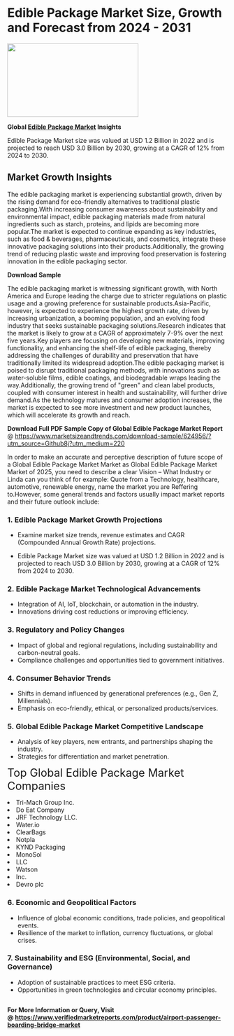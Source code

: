 <H1>Edible Package Market Size, Growth and Forecast from 2024 - 2031</H1><img class="aligncenter size-medium wp-image-584254" src="https://thirdeyenews.in/wp-content/uploads/2024/09/Global-Market-Research-300x168.jpeg" alt="" width="300" height="168" /><p><strong>Global&nbsp;<a href="https://www.marketsizeandtrends.com/download-sample/624956/?utm_source=Github8j?utm_medium=220">Edible Package Market</a> Insights</strong></p><p>Edible Package Market size was valued at USD 1.2 Billion in 2022 and is projected to reach USD 3.0 Billion by 2030, growing at a CAGR of 12% from 2024 to 2030.</p><p><h2>Market Growth Insights</h2> <p>The edible packaging market is experiencing substantial growth, driven by the rising demand for eco-friendly alternatives to traditional plastic packaging.With increasing consumer awareness about sustainability and environmental impact, edible packaging materials made from natural ingredients such as starch, proteins, and lipids are becoming more popular.The market is expected to continue expanding as key industries, such as food & beverages, pharmaceuticals, and cosmetics, integrate these innovative packaging solutions into their products.Additionally, the growing trend of reducing plastic waste and improving food preservation is fostering innovation in the edible packaging sector.</p> <p><strong>Download Sample</strong></p> <p>The edible packaging market is witnessing significant growth, with North America and Europe leading the charge due to stricter regulations on plastic usage and a growing preference for sustainable products.Asia-Pacific, however, is expected to experience the highest growth rate, driven by increasing urbanization, a booming population, and an evolving food industry that seeks sustainable packaging solutions.Research indicates that the market is likely to grow at a CAGR of approximately 7-9% over the next five years.Key players are focusing on developing new materials, improving functionality, and enhancing the shelf-life of edible packaging, thereby addressing the challenges of durability and preservation that have traditionally limited its widespread adoption.The edible packaging market is poised to disrupt traditional packaging methods, with innovations such as water-soluble films, edible coatings, and biodegradable wraps leading the way.Additionally, the growing trend of "green" and clean label products, coupled with consumer interest in health and sustainability, will further drive demand.As the technology matures and consumer adoption increases, the market is expected to see more investment and new product launches, which will accelerate its growth and reach.<p><span class=""><strong>Download Full PDF Sample Copy of Global Edible Package Market Report</strong> @ <a href="https://www.marketsizeandtrends.com/download-sample/624956/?utm_source=Github8j?utm_medium=220" target="_blank">https://www.marketsizeandtrends.com/download-sample/624956/?utm_source=Github8j?utm_medium=220</a></span></p><p>In order to make an accurate and perceptive description of future scope of a Global&nbsp;Edible Package Market Market as Global&nbsp;Edible Package Market Market of 2025, you need to describe a clear Vision &ndash; What Industry or Linda can you think of for example: Quote from a Technology, healthcare, automotive, renewable energy, name the market you are Reffering to.However, some general trends and factors usually impact market reports and their future outlook include:</p><h3>1.&nbsp;<strong>Edible Package Market Growth Projections</strong></h3><ul><li>Examine market size trends, revenue estimates and CAGR (Compounded Annual Growth Rate) projections.</li><li><p>Edible Package Market size was valued at USD 1.2 Billion in 2022 and is projected to reach USD 3.0 Billion by 2030, growing at a CAGR of 12% from 2024 to 2030.</p></li></ul><h3>2.&nbsp;<strong>Edible Package Market Technological Advancements</strong></h3><ul><li>Integration of AI, IoT, blockchain, or automation in the industry.</li><li>Innovations driving cost reductions or improving efficiency.</li></ul><h3>3.&nbsp;<strong>Regulatory and Policy Changes</strong></h3><ul><li>Impact of global and regional regulations, including sustainability and carbon-neutral goals.</li><li>Compliance challenges and opportunities tied to government initiatives.</li></ul><h3>4.&nbsp;<strong>Consumer Behavior Trends</strong></h3><ul><li>Shifts in demand influenced by generational preferences (e.g., Gen Z, Millennials).</li><li>Emphasis on eco-friendly, ethical, or personalized products/services.</li></ul><h3>5.&nbsp;<strong>Global Edible Package Market Competitive Landscape</strong></h3><ul><li>Analysis of key players, new entrants, and partnerships shaping the industry.</li><li>Strategies for differentiation and market penetration.</li></ul><p data-pm-slice="1 1 []"><span style="color: inherit; font-family: inherit; font-size: 25px;">Top Global Edible Package Market Companies</span></p><div class="" data-test-id=""><p><li>Tri-Mach Group Inc.</li><li> Do Eat Company</li><li> JRF Technology LLC.</li><li> Water.io</li><li> ClearBags</li><li> Notpla</li><li> KYND Packaging</li><li> MonoSol</li><li> LLC</li><li> Watson</li><li> Inc.</li><li> Devro plc</li></p></div><h3>6.&nbsp;<strong>Economic and Geopolitical Factors</strong></h3><ul><li>Influence of global economic conditions, trade policies, and geopolitical events.</li><li>Resilience of the market to inflation, currency fluctuations, or global crises.</li></ul><h3>7.&nbsp;<strong>Sustainability and ESG (Environmental, Social, and Governance)</strong></h3><ul><li>Adoption of sustainable practices to meet ESG criteria.</li><li>Opportunities in green technologies and circular economy principles.</li></ul><h2><strong style="font-size: 14px;">For More Information or Query, Visit @&nbsp;</strong><a style="background-color: #ffffff; font-size: 14px;" href="https://www.marketsizeandtrends.com/report/edible-package-market/" target="_blank">https://www.verifiedmarketreports.com/product/airport-passenger-boarding-bridge-market</a></h2>